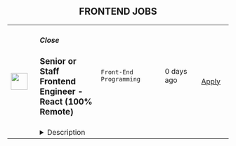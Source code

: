 <div align="center"><h2>FRONTEND JOBS</h2></div><table><tr>
                <td width="100" height="100" rowspan="2">
                    <img src="https://wwr-pro.s3.amazonaws.com/logos/0064/4683/logo.gif" width="38px" height="auto">
                </td>
                <td width="300">
                    <h5>Close</h5>
                    <h3> Senior or Staff Frontend Engineer - React (100% Remote)</h3>
                </td>
                <td width="300">
                    <code>Front-End Programming</code>
                </td>
                <td width="200">
                <text>0 days ago</text>
                </td>
                <td width="100" rowspan="2">
                <a href="https://weworkremotely.com/remote-jobs/close-senior-or-staff-frontend-engineer-react-100-remote-2" align="right" target="_blank">Apply</a>
                </td>
            </tr>
            <tr>
                <td colspan="3">
                <details><summary>Description</summary>
                <img src="https://we-work-remotely.imgix.net/logos/0064/4683/logo.gif?ixlib=rails-4.0.0&w=50&h=50&dpr=2&fit=fill&auto=compress" />

<p>
  <strong>Headquarters:</strong> USA
    <br /><strong>URL:</strong> <a href="http://www.close.com">http://www.close.com</a>
</p>

<div><strong>About Us</strong></div><div>
<a href="https://close.com/">Close</a> is a bootstrapped, profitable, 100% remote, ~70 person team of thoughtful individuals who value autonomy and impact. We’re eager to make a product our customers fall in love with over and over again.</div><div><br></div><div>We ❤️ startups &amp; SMBs. Since 2013, we’ve been building a CRM  that focuses on better communication, without the hassle of manual data entry or complex UI. Our goal: double the productivity of every sales rep.</div><div><br></div><div>Our app’s frontend is a single-page JavaScript web app mostly written in React (originally built with <a href="https://backbonejs.org/">Backbone.js</a>). We bundle with Webpack and target only modern browsers. We test with Jest and React Testing Library. Our UI updates in near real-time and is written in LESS/CSS (with flexbox and grid layout) using CSS modules and takes advantage of fun technologies like Websockets and WebRTC. We house our design system in Storybook.</div><div><br></div><div>We care about performance (e.g. route-based code splitting), maintainability, and testability of our frontend code. We sweat the UI/UX details and work collaboratively with the Product team throughout the design process. This means diving into lo-fi wireframes, and communicating continuously when those ideas are brought to life using Figma and code.</div><div><br></div><div>Our frontend app is built on top of our REST API &amp; GraphQL endpoints. Our backend <a href="https://stackshare.io/close-crm/close">tech stack</a> consists of Python/Flask, MongoDB, Postgres, Elasticsearch, and Redis. We run our services in Docker on AWS.</div><div><br></div><div>We ❤️ open sourcing our code and ideas on <a href="https://github.com/closeio">our GitHub</a> and on <a href="https://making.close.com/">The Making of Close</a>, our behind-the-scenes Product &amp; Engineering blog. Check our projects such as <a href="https://making.close.com/posts/introducting-react-custom-scroller-component">react-custom-scroller</a>, <a href="https://making.close.com/posts/introducting-use-infinite-scroll-react-hook">use-infinite-scroll</a>, <a href="https://making.close.com/posts/introducting-use-abortable-effect-react-hook">use-abortable-effect</a>, and <a href="https://making.close.com/posts/introducing-smart-tooltip-delay-library">smart-tooltip-delay</a> or insights from our day-to-day work on such as <a href="https://making.close.com/posts/highlights-from-a-complex-downshift-js-refactor/">Highlights From a Complex Downshift.js Refactor</a>, <a href="https://making.close.com/posts/reactizing-a-complex-backbone-view">A Case Study in"Reactizing" a Complex Backbone View</a>, and <a href="https://making.close.com/posts/finding-the-cause-of-a-memory-leak-in-jest">Finding the cause of a memory leak in Jest tests</a>.</div><div><br></div><div><strong>About You</strong></div><div>We're looking for an experienced full-time (or part-time) Frontend Software Engineer to join our engineering team. Someone who has a solid understanding of web technologies and wants to help design, implement, and launch major user-facing features.</div><div><br></div><div>You should have senior level experience (~5 years) building modern frontend applications in JavaScript, HTML, and CSS, with at least 3 years of that experience using React.</div><div><br></div><div>You should have significant experience designing, debugging, and optimizing frontend applications to make them fast and reliable. You have significant experience with REST APIs and thoroughly understand HTTP requests. You have experience participating in code reviews and providing overall code quality suggestions to help maintain the structure and quality of the codebase.</div><div><br></div><div>You should have great product sense and be able to think through user experience issues before diving into the code, and you exhibit a love for great UI.</div><div><br></div><div>You’re comfortable working in a fast-paced environment with a small and talented team where you're supported in your efforts to grow professionally. You are able to manage your time well, communicate effectively and collaborate in a fully distributed team.</div><div><br></div><div>Note: this role requires you to be located in an Americas time zone. If you're not located in one of these time zones, check out our other posting <a href="https://jobs.lever.co/close.io/10a1e32b-1a59-48dc-b8f4-e6f0dfae4e20">here</a>. </div><div><br></div><div>We are open to hiring mid, senior and staff level engineers for this role.</div><div>
<br><br>
</div><div><strong>Bonus points if you have...</strong></div><ul>
<li>Experience implementing real-time (e.g. websockets, polling, etc.) web apps</li>
<li>Experience working with GraphQL endpoints</li>
<li>An eye for design and experience with Figma, Sketch, Abstract, Photoshop, or similar</li>
<li>Led small project teams building and launching features</li>
<li>Contributed open source code (core or plugins) for a popular frontend framework such as React, Vue, or Angular</li>
<li>Built B2B SaaS products</li>
<li>Experience with sales or sales tools</li>
</ul><div><strong><br>Come help us with projects like...</strong></div><ul>
<li>Conceiving, designing, building, and launching new user-facing features</li>
<li>Working with Twilio's API, WebSockets, and WebRTC to improve our <a href="https://close.com/calling/">calling features</a>
</li>
<li>Building user-facing analytics features that provide actionable insights based on sales activity data</li>
<li>Improving real-time collaboration user experience</li>
<li>Expanding our frontend GraphQL usage</li>
<li>Extending our React component library</li>
</ul><div><strong><br>Why work with us?</strong></div><ul>
<li>
<a href="https://www.youtube.com/watch?v=ZbyGnLhtj0o&amp;feature=youtu.be">Culture video</a> 💚</li>
<li>100% remote company <em>(we believe in trust and autonomy)</em>
</li>
<li>Choose between working 5 days/wk (standard full-time) or 4 days/wk @ 80% pay</li>
<li>
<a href="https://www.youtube.com/watch?v=gKjyXMz-q-Q&amp;feature=youtu.be">Annual team retreats</a> ✈️</li>
<li>Quarterly virtual summits</li>
<li>5 weeks PTO + Winter Holiday Break</li>
<li>2 additional PTO days every year with the company</li>
<li>1 month paid sabbatical every 5 years</li>
<li>Paid parental leave</li>
<li>Medical, Dental, Vision with HSA option (US residents)</li>
<li>401k matching at 6% (US residents)</li>
<li>Dependent care FSA (US residents)</li>
<li>Contributor to <a href="https://stripe.com/climate">Stripe's climate</a> initiative 🌍❤️ </li>
<li>
<a href="https://close.io/about/">Our story and team</a> 🚀</li>
</ul><div><strong><br>Our Values</strong></div><ul>
<li>Build a house you want to live in -- Examine long-term thinking and action</li>
<li>No BS - Practice transparency and honesty, especially when it’s hard</li>
<li>Invest in each other -- Build successful relationships with your coworkers and customers </li>
<li>Discipline equals freedom -- Keep your word to yourself and others</li>
<li>Strive for greatness -- Constantly challenge yourself and others </li>
</ul><div><strong><br>How We Work Together</strong></div><ul>
<li>Productivity, Quality &amp; Impact: We don’t track hours. We trust you’re an adult and know best how to prioritize, meet your goals and contribute at a high level. </li>
<li>Asynchronous communication &amp; collaboration: We have team members all over the world. We don’t expect anyone to work untraditional hours, that means our default is async. Most teams have 2-5 hours of internal meetings weekly. </li>
<li>Appreciation for Deep Work: *During your normal work day, not after a day a meetings*. </li>
<li>Autonomy &amp; Freedom: Create a work environment that is sustainable for you. We place a high amount of trust and responsibility with our team members from the start. </li>
</ul><div><br></div><div>At Close, everyone has a voice. We encourage transparency and practice a mature approach to the work-place. In general, we don’t have strict policies, we have guidelines. Work/Life harmony is an important part of our business - we believe you bring your best to work when you practice self-care (whatever that looks like for you).  </div><div><br></div><div>We come from 20+ countries located in 5 of the 7 continents. We’re a collection of talented humans, rich in diverse backgrounds, lifestyles, and cultures. Every year we meet up somewhere around the world to spend time with one another. These gatherings are an opportunity to strengthen the relationships within our global community.</div><div><br></div><div>Our team is growing in more ways than one - in the last few years, we've launched 24 babies (and counting!). Unanimously, our favorite and most impactful value is “Build a house you want to live in.” We strive to make decisions that are authentic for our people and help our customers become more successful. </div><div><br></div><div><em>Our application process was designed to promote equitable and unbiased hiring practices. We ask a small series of questions that are similar to what would be asked in the first interview. This helps us learn more about you right from the start so please be sure to answer each question thoughtfully. Each application will receive two screens by two different reviewers. Regardless of fit, you will hear back from us letting you know if we'll be moving forward.</em></div><div><br></div><div>
<em>Interested in </em><a href="https://close.com/"><em>Close</em></a><em> but don't think this role is the best fit for you? View our </em><a href="http://jobs.close.com/"><em>other positions</em></a><em>.</em>
</div>

<p><strong>To apply:</strong> <a href="https://weworkremotely.com/remote-jobs/close-senior-or-staff-frontend-engineer-react-100-remote-2">https://weworkremotely.com/remote-jobs/close-senior-or-staff-frontend-engineer-react-100-remote-2</a></p>

                </details>
                </td>
            </tr>,<tr>
                <td width="100" height="100" rowspan="2">
                    <img src="https://wwr-pro.s3.amazonaws.com/logos/0064/4101/logo.gif" width="38px" height="auto">
                </td>
                <td width="300">
                    <h5>EventMobi</h5>
                    <h3> Frontend Technical Team Lead - Remote</h3>
                </td>
                <td width="300">
                    <code>Front-End Programming</code>
                </td>
                <td width="200">
                <text>0 days ago</text>
                </td>
                <td width="100" rowspan="2">
                <a href="https://weworkremotely.com/remote-jobs/eventmobi-frontend-technical-team-lead-remote-1" align="right" target="_blank">Apply</a>
                </td>
            </tr>
            <tr>
                <td colspan="3">
                <details><summary>Description</summary>
                <img src="https://we-work-remotely.imgix.net/logos/0064/4101/logo.gif?ixlib=rails-4.0.0&w=50&h=50&dpr=2&fit=fill&auto=compress" />

<p>
  <strong>Headquarters:</strong> 151 Yonge Street 11th Floor Toronto, Ontario M5C 2W7
    <br /><strong>URL:</strong> <a href="https://eventmobi.com">https://eventmobi.com</a>
</p>

<div><em>** EventMobi is a remote-first company and this is a remote job. You may reside anywhere in the world to do this job. However, you must be willing to work during Eastern Standard Time business hours. The salary range for this role is between 80k - 120k CAD per annum. This posting is open to all candidates globally.</em></div><div><br></div><div><br></div><div><strong>WHY EVENTMOBI?</strong></div><div><br></div><div>EventMobi is an award winning tech startup with offices in Toronto, Berlin and Manila and over 1500 clients across the globe.  We are on a mission to revolutionize how event planners create, market and manage their events. Millions of attendees around the world experience conferences and events with the help of EventMobi’s event tech platform including clients like Motorola, Ralph Lauren, Nestle, and Intel. </div><div><br></div><div>We’re looking for a Technical Lead to help us tackle challenging engineering problems in an evolving industry. Whether you want to build Progressive Web Apps, work with service &amp; web workers, architectures to manage data services, or manage memory usage &amp; latency of large scale Javascript applications, this is a role that requires you to think holistically about building the next generation of cross-platform mobile &amp; web apps. </div><div><br></div><div>Ideally, you care about good architecture &amp; design, quality, and scalability as part of your work. You enjoy leading and coaching individuals on your team and you're looking for a place where you can approach your problems creatively. You enjoy collaboration with an incredibly smart &amp; talented team and are able to bring your expertise to help shape our technical vision and determine how we will execute on it.</div><div><br></div><div>If this sounds like just the role you've been hoping for, please apply and tell us more about yourself!​</div><div><br></div><div><br></div><div><strong>WHAT YOUR WORK WILL FOCUS ON</strong></div><div><br></div><ul>
<li>
<strong>Mentorship</strong> - One of the most senior software developers on staff.  Provide technical mentorship and assistance to a team of 4-7 developers, and create opportunities for professional development.  </li>
<li>
<strong>Technical Strategy</strong> - Responsible for EventMobi’s overall software design, helping to align technology with business goals.  Lead research into new technology options, tools or patterns to discover opportunities to create new business value for EventMobi’s customers.  </li>
<li>
<strong>Architecture</strong> - Empower and guide technical leads in product and application level architecture choices. Ensure consistency in technology choices and enable experimentation with new tools and approaches where appropriate to drive new business value.  Lead resolution of architecture and technology choices and challenges that cut across all teams. </li>
<li>
<strong>Development Best Practices</strong> - Hands on keyboard to provide clarity and support tech leads in expanding standards and writing clean code.  Pair with team members to solve the hardest coding challenges.  Contribute to continuous improvement in our software development processes as we take initiatives from concept, feasibility, and design to implementation, testing, and release.  </li>
<li>
<strong>Performance &amp; Scale</strong> - Build measurement frameworks for performance, scalability, etc, including setting expected standards of performance against those metrics in consultation with product management and business stakeholders.  </li>
</ul><div><br></div><div>
<br><strong>WHAT YOU WILL BRING TO THE TEAM </strong>
</div><div><br></div><div><br></div><ul>
<li>At least 2-3 years of experience managing a team (at least 2 reports, preferably a larger team or multiple teams) of React developers</li>
<li>6+ years of experience in frontend software development with React</li>
<li>Experience growing high performing software development teams focused on outcomes versus just outputs.  </li>
<li>Experience with long-term development, enhancement and maintenance of a SaaS application/platform. </li>
<li>Skilled in guiding technology and architecture choices with a focus on delivering business value.</li>
<li>Interest in leading the evolution of an existing code base and architecture versus solely focusing on green field development.   </li>
<li>Experience with Mobile and Web development (a true polyglot), ideally with proven skills working with React and Capacitor, and RESTful APIs.</li>
<li>Excellent written and verbal communication.</li>
<li>A passion for development and solving problems, and a desire to be actively involved in writing code.</li>
<li>Ideas about everything, the resolve to convey your point clearly, and the graciousness to listen to alternate ideas and choose the best option. You’re constantly thinking “how can we do this better?”</li>
<li>Experience maintaining Jira and managing the lifecycle of tickets in a cross-team environment.</li>
<li>Data-driven decision making and experience guiding a team in selecting and achieving realistic-yet-challenging OKRs.</li>
<li>A passion for growing and supporting your team through 1:1 meetings, mentorship and coaching, and working on career progression plans.</li>
<li>Ability to think about the big-picture roadmap and technical vision of the product, and integrate those plans into near-term sprint planning and project architecture.</li>
<li>Confidence in running standups, sprint planning, backlog grooming, and retrospective meetings that align with the company roadmap while balancing maintenance and the needs of the team.</li>
<li>Eagerness to work with a team of strong, fun-loving developers that love to learn from and teach each other.</li>
<li>Nice to have a start-up experience.</li>
<li>Knowledge of DevOps &amp; Infrastructure (AWS) is also nice to have.</li>
</ul><div><br></div><div><br></div><div><strong>WHAT WILL YOU GET FROM EVENTMOBI?</strong></div><div><br></div><ul>
<li>We offer the experience of a lifetime working with a dynamic, open-minded and diverse team, who are excited to come to work every day and passionate about what they do and the clients they help.</li>
<li>Competitive compensation.</li>
<li>Company Stock-Options.</li>
<li>A modern MacBook Pro to use for work.</li>
<li>A great culture with much more along the way.</li>
</ul><div><br></div><div><br></div><div><strong>REMOTE WORKSPACE REQUIREMENTS: </strong></div><div><br></div><ul>
<li>You have a safe, comfortable, and ergonomic workspace and working environment - a private and quiet workspace is vital for doing your best work!</li>
<li>You have a reliable internet connection capable of participating in video calls, with at least 30Mbps download speed</li>
</ul>

<p><strong>To apply:</strong> <a href="https://weworkremotely.com/remote-jobs/eventmobi-frontend-technical-team-lead-remote-1">https://weworkremotely.com/remote-jobs/eventmobi-frontend-technical-team-lead-remote-1</a></p>

                </details>
                </td>
            </tr>,<tr>
                <td width="100" height="100" rowspan="2">
                    <img src="https://pbs.twimg.com/profile_images/1397471927132844033/jN-wuufb_400x400.jpg" width="38px" height="auto">
                </td>
                <td width="300">
                    <h5>Supabase</h5>
                    <h3>Technical Documentation Lead (Frontend Engineer)</h3>
                </td>
                <td width="300">
                    <code></code>
                </td>
                <td width="200">
                <text>0 days ago</text>
                </td>
                <td width="100" rowspan="2">
                <a href="https://boards.greenhouse.io/supabase/jobs/4796595004" align="right" target="_blank">Apply</a>
                </td>
            </tr>
            <tr>
                <td colspan="3">
                <details><summary>Description</summary>
                
    <div class="content-intro"><p><img src="https://pbs.twimg.com/media/FIdU8GJWQAUGWRA?format=jpg&amp;name=small" alt="Join Supabase" width="680" height="453"></p></div>

    <p>Supabase is an Open Source and fully remote company building developer tools for hundreds of thousands of indie developers, startups, and businesses.</p>
<p>We’re seeking a Technical Documentation Lead to build our <a href="https://supabase.com/docs">documentation</a>. Emphasis on <em>building</em>, where you will also work with various teams to help them document their products.</p>
<p>We believe that documentation is more than just a tool. It’s part of our product. The documentation is where developers take their first step on their side project.</p>
<p>We know our docs need a lot of work, and that’s why we need you. If you have ideas for what the best docs in the world would look like, we want you to join us and make that happen.</p>
<h2>Who we need:</h2>
<ul>
<li>Key Criteria
<ul>
<li><strong>Frontend skills:</strong> you must be proficient in Next.js/React. The site is under heavy development, and it will be your task to maintain the docs and create new features.</li>
<li><strong>Supabase experience:</strong> you need to know about the Supabase products and benefits better than anyone, so that you can clearly articulate them to developers.</li>
<li><strong>Writing/Editing ability:</strong> You write concisely. We like short sentences. We don’t like fluff. You’re not required to write <em>all</em> the docs, but you will be the final checkpoint before they get merged into production.</li>
</ul>
</li>
<li>Important Criteria
<ul>
<li><strong>Previous experience with docs:</strong> You know how to structure docs. Have an understanding that your structure is to help search engines find things as well as humans. You understand the communication level of docs. Guides vs Reference Level. Understand how to and when to link to other parts of the docs.</li>
<li><strong>Product Management experience:</strong> in this role you will be a bit of a “docs enforcer”, cajoling the Supabase teams to write docs as part of their product development. It’s not done until it’s documented, and it’s your job to make that happen.</li>
<li><strong>Writing experience:</strong> the more experience you’ve had with writing the better your writing is going to be.</li>
<li><strong>DevRel experience:</strong> The goal of documentation is to give developers the best experience possible.</li>
</ul>
</li>
<li>General mindset
<ul>
<li>You love developer tools. That’s the content you’ll be writing about every day.</li>
<li>You are collaborative. You’ll be working with basically everyone in the company.</li>
</ul>
</li>
</ul>
<h2>Who we don’t need</h2>
<ul>
<li>A manager. You won’t need to manage a team of people to write docs. You will be the developer, editor, and the owner of documentation as a product.</li>
<li>A designer. You won’t need to come up with icons and font-selections. If you can pencil an idea onto paper, we’ll turn it into something cool.</li>
</ul>
<h2>Some skills that will be useful</h2>
<ul>
<li>Knowledge of SQL and databases (specifically databases).</li>
<li>Know how to create images or videos/gifs. We love visual docs (and generally anything to write less words).</li>
<li>Understanding of SEO</li>
</ul>
<h2>We offer</h2>
<ul>
<li>
<p>100% remote work from anywhere in the world. No location-based adjustment to your salary.&nbsp;</p>
</li>
<li>
<p>Autonomous work. We work collaboratively on projects, but you set your own pace.</p>
</li>
<li>
<p>Health, Vision and Dental benefits. Supabase covers 100% of the cost for employees and 80% for dependants</p>
</li>
<li>
<p>Generous Tech Allowance for any office setup you need</p>
</li>
<li>
<p>Annual Education Allowance</p>
</li>
<li>
<p>Annually run off-sites.</p>
</li>
</ul>
<p>&nbsp;</p>

    

    <div class="content-conclusion"><h3>BUILD IN A WEEKEND. SCALE TO BILLIONS</h3>
<p>Supabase adds auth, realtime, and restful APIs to Postgres without a single line of code.</p>
<p>Each project within Supabase is an isolated&nbsp;Postgres cluster, allowing customers to scale independently, while still providing the features that you need to build: instant database setup, auth, row level security, realtime data streams, auto-generating APIs, and a simple to use web interface.</p>
<p>We are a fully remote company.</p>
<p>Key Tech: Javascript, Typescript, Go, Elixir, PostgREST (haskell), Postgres, Pulumi.</p>
<h3><a id="about-the-team" class="anchor"></a>About the team</h3>
<ul>
<li>We're a startup. It's unstructured.</li>
<li>Collectively founded more than a dozen venture-backed companies.</li>
<li>More than 10 different nationalities.</li>
<li>We deeply believe in <a href="https://supabase.com/blog/2022/03/25/should-i-open-source-my-company" target="_blank">the efficacy of collaborative open source</a>. We support existing communities and tools, rather than building "yet another xx".</li>
<li>We "dogfood" everything. If you use it in your project, we use it in Supabase.</li>
</ul>
<h2><a id="process" class="anchor"></a>Process</h2>
<ul>
<li>The entire process is fully remote and all communication will happen over email or via video chat.</li>
<li>Once you've submitted your application, the team will review your submission, and may reach out for a short screening interview over video call.</li>
<li>If you pass the screen you will be invited to up to four follow up interviews. The calls:
<ul>
<li>usually take between 20-45 minutes each depending on the interviewer.</li>
<li>are all 1:1.</li>
<li>will be with both founders, a member of either the growth or engineering team (depending on the role), and usually one other person from your immediate team or function.</li>
</ul>
</li>
<li>Once the interviews are over, the team will meet to discuss several roles and candidates and may:
<ul>
<li>ask one or two follow-up questions over email or a quick call.</li>
<li>go directly to making an offer.</li>
</ul>
</li>
</ul>
<h2>&nbsp;</h2></div>

                </details>
                </td>
            </tr>,<tr>
                <td width="100" height="100" rowspan="2">
                    <img src="https://pbs.twimg.com/profile_images/1445184469132926979/udMW3mSs_400x400.jpg" width="38px" height="auto">
                </td>
                <td width="300">
                    <h5>Slab</h5>
                    <h3>Senior Frontend Engineer</h3>
                </td>
                <td width="300">
                    <code></code>
                </td>
                <td width="200">
                <text>0 days ago</text>
                </td>
                <td width="100" rowspan="2">
                <a href="https://jobs.lever.co/slab/287fe35f-9e9d-4d5a-a2d5-d1d7fc67c347" align="right" target="_blank">Apply</a>
                </td>
            </tr>
            <tr>
                <td colspan="3">
                <details><summary>Description</summary>
                <div class="section page-centered" data-qa="job-description"><div><b style="font-size: 18px">About: </b></div><div><br></div><div>At&nbsp;<a href="https://slab.com/" class="postings-link">Slab</a>, we believe that knowledge is the foundation of any organization's success. When a team's collective knowledge is accessible, that team's potential is limitless. That's why we're making the workplace a source of learning and purpose through knowledge-sharing. Our product helps teams easily create, organize, and discover knowledge across the entire company, from non-technical to tech-savvy. Thousands of customers rely on Slab across their entire workforces, including Asana, Benchling, and Fivetran.</div><div><br></div><div>As a small product-focused company, you'll join a team of experienced engineers, working on shipping features that delight users, fixing issues that get in their way while keeping our codebase, infrastructure, and tooling modern and well-maintained. We are globally distributed, with processes that minimize meetings and overhead, letting makers build on the maker's schedule.</div></div><div class="section page-centered"><div><h3>Technologies we use</h3><ul class="posting-requirements plain-list"><ul><li>React + TypeScript + Sass</li><li>GraphQL + Apollo + Absinthe</li><li>Elixir + Phoenix</li><li>Postgres + Redis</li><li>Docker + Kubernetes</li><li>Google Cloud Platform </li></ul></ul></div></div><div class="section page-centered"><div><h3>Sound like you? </h3><ul class="posting-requirements plain-list"><ul><li>You have a strong technical background, with experience solving complex engineering challenges</li><li>You love delighting users with great product experiences and resolving issues that get in their way</li><li>You're curious to learn and demonstrate the ability to do so very quickly</li><li>You communicate with clearly and concisely, whether with teammates or users</li><li>You are self-motivated and possess a strong work ethic</li><li>You are passionate about knowledge-sharing and identify with Slab's mission and values</li></ul></ul></div></div><div class="section page-centered"><div><h3>What we value:</h3><ul class="posting-requirements plain-list"><ul><li><b>Stay lean</b>&nbsp;- We strive for the greatest possible impact with the fewest number of employees. We empower our teammates with the most leveraged tools and efficient processes.</li><li><b>Default to open</b>&nbsp;- We encourage and nurture open exchanges of knowledge and ideas — while acting with respect and regard for each other.</li><li><b>Think rigorously</b>&nbsp;- We act and execute after careful thought and examination of known information, while acknowledging the risks we accept in its absence.</li><li><b>Say no</b>&nbsp;- We aim to deliver exceptionally high value in a small set of focus areas. We willingly abstain from good ideas to give only the most promising paths the attention they deserve.</li><li><b>The best prevails</b>&nbsp;- Whether an idea or an individual, the best will rise to the top at Slab. Ideas we pursue can come from anywhere, and individuals gain responsibilities due to outperformance.</li><li><b>Global optimization</b>&nbsp;- We believe that our mission — to make the workplace a source of learning and purpose — is the ultimate priority, above any single project, team, or individual.</li></ul></ul></div></div><div class="section page-centered"><div><h3>Benefits:</h3><ul class="posting-requirements plain-list"><ul><li>Full health insurance (USA) or stipend (International)</li><li>Wellness &amp; remote work stipends</li><li>$5k workspace setup, renewed biannually</li><li>7-year options exercise window</li></ul></ul></div></div><!--[2022-11-28] [GOLD-2535] Remove payTransparencyV1 when feature flag is fully removed--><div class="section page-centered" data-qa="closing-description"><div><i>Slab is an equal opportunity employer. We welcome people of diverse backgrounds, experiences, and perspectives.</i></div></div><div class="section page-centered last-section-apply" data-qa="btn-apply-bottom"><a class="postings-btn template-btn-submit hex-color" data-qa="show-page-apply" href="https://jobs.lever.co/slab/287fe35f-9e9d-4d5a-a2d5-d1d7fc67c347/apply">Apply for this job</a></div>
                </details>
                </td>
            </tr></table>